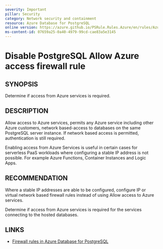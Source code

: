 ```yaml
---
severity: Important
pillar: Security
category: Network security and containment
resource: Azure Database for PostgreSQL
online version: https://azure.github.io/PSRule.Rules.Azure/en/rules/Azure.PostgreSQL.AllowAzureAccess/
ms-content-id: 07659a25-0a40-4979-99cd-cae83a5e3145
---
```


# Disable PostgreSQL Allow Azure access firewall rule

## SYNOPSIS

Determine if access from Azure services is required.

## DESCRIPTION

Allow access to Azure services, permits any Azure service including other Azure customers, network based-access to databases on the same PostgreSQL server instance.
If network based access is permitted, authentication is still required.

Enabling access from Azure Services is useful in certain cases for serverless PaaS workloads where configuring a stable IP address is not possible.
For example Azure Functions, Container Instances and Logic Apps.

## RECOMMENDATION

Where a stable IP addresses are able to be configured, configure IP or virtual network based firewall rules instead of using Allow access to Azure services.

Determine if access from Azure services is required for the services connecting to the hosted databases.

## LINKS

- [Firewall rules in Azure Database for PostgreSQL](https://docs.microsoft.com/azure/postgresql/concepts-firewall-rules#connecting-from-azure)
